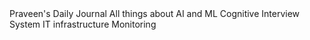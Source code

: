 <guides>
<guide tag="P00-000-GEN">Praveen's Daily Journal</guide>
<guide tag="P21-001-AIML">All things about AI and ML</guide>
<guide tag="P21-002_I4IAS">Cognitive Interview System</guide>
<guide tag="P21-003_EIMS">IT infrastructure Monitoring</guide>
</guides>
